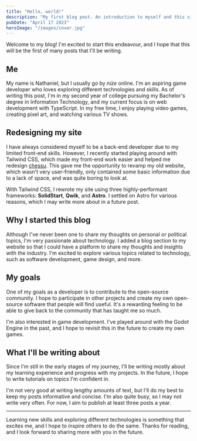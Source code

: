 ```yaml
---
title: "Hello, world!"
description: "My first blog post. An introduction to myself and this site."
pubDate: "April 17 2023"
heroImage: "/images/cover.jpg"
---
```


Welcome to my blog! I'm excited to start this endeavour, and I hope that this will be the first of many posts that I'll be writing.

## Me

My name is Nathaniel, but I usually go by _nize_ online. I'm an aspiring game developer who loves exploring different technologies and skills. As of writing this post, I'm in my second year of college pursuing my Bachelor's degree in Information Technology, and my current focus is on web development with TypeScript. In my free time, I enjoy playing video games, creating pixel art, and watching various TV shows.

## Redesigning my site

I have always considered myself to be a back-end developer due to my limited front-end skills. However, I recently started playing around with Tailwind CSS, which made my front-end work easier and helped me redesign [chessu](https://github.com/nizewn/chessu). This gave me the opportunity to revamp my old website, which wasn't very user-friendly, only contained some basic information due to a lack of space, and was quite boring to look at.

With Tailwind CSS, I rewrote my site using three highly-performant frameworks: **SolidStart**, **Qwik**, and **Astro**. I settled on Astro for various reasons, which I may write more about in a future post.

## Why I started this blog

Although I've never been one to share my thoughts on personal or political topics, I'm very passionate about technology. I added a blog section to my website so that I could have a platform to share my thoughts and insights with the industry. I'm excited to explore various topics related to technology, such as software development, game design, and more.

## My goals

One of my goals as a developer is to contribute to the open-source community. I hope to participate in other projects and create my own open-source software that people will find useful. It's a rewarding feeling to be able to give back to the community that has taught me so much.

I'm also interested in game development. I've played around with the Godot Engine in the past, and I hope to revisit this in the future to create my own games.

## What I'll be writing about

Since I'm still in the early stages of my journey, I'll be writing mostly about my learning experience and progress with my projects. In the future, I hope to write tutorials on topics I'm confident in.

I'm not very good at writing lengthy amounts of text, but I'll do my best to keep my posts informative and concise. I'm also quite busy, so I may not write very often. For now, I aim to publish at least three posts a year.

---

Learning new skills and exploring different technologies is something that excites me, and I hope to inspire others to do the same. Thanks for reading, and I look forward to sharing more with you in the future.
